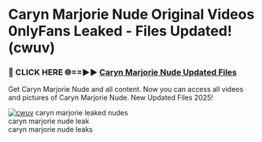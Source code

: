 # Caryn Marjorie Nude Original Videos 0nlyFans Leaked - Files Updated! (cwuv)

<h3>🔴 CLICK HERE 🌐==►► <a href="https://tinyurl.com/5h6xmrr3" rel="nofollow">Caryn Marjorie Nude Updated Files</a></h3>

Get Caryn Marjorie Nude and all content. Now you can access all videos and pictures of Caryn Marjorie Nude. New Updated Files 2025!

[![cwuv](https://i.imgur.com/KVD873Z.gif)](https://tinyurl.com/5h6xmrr3)
caryn marjorie leaked nudes<br>
caryn marjorie nude leak<br>
caryn marjorie nude leaks